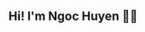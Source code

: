 ## Hi! I'm Ngoc Huyen 🙋‍♀️

<!--
**NgHuyn/NgHuyn** is a ✨ _special_ ✨ repository because its `README.md` (this file) appears on your GitHub profile.



<p align="center"> <img src="https://github-readme-stats.vercel.app/api?username=NgHuyn&show_icons=true&theme=gotham" alt="NgHuyn" />
